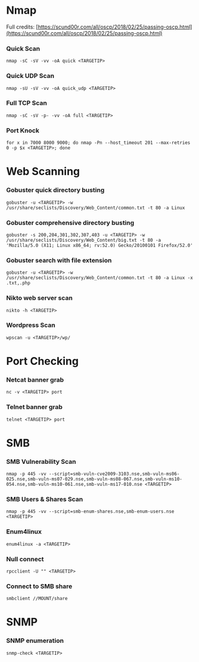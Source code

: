 # Nmap
Full credits: [https://scund00r.com/all/oscp/2018/02/25/passing-oscp.html](https://scund00r.com/all/oscp/2018/02/25/passing-oscp.html)
### Quick Scan

    nmap -sC -sV -vv -oA quick <TARGETIP>
### Quick UDP Scan
	nmap -sU -sV -vv -oA quick_udp <TARGETIP>
### Full TCP Scan
	nmap -sC -sV -p- -vv -oA full <TARGETIP>

### Port Knock
	for x in 7000 8000 9000; do nmap -Pn --host_timeout 201 --max-retries 0 -p $x <TARGETIP>; done

# Web Scanning
### Gobuster quick directory busting
	gobuster -u <TARGETIP> -w /usr/share/seclists/Discovery/Web_Content/common.txt -t 80 -a Linux

### Gobuster comprehensive directory busting
	gobuster -s 200,204,301,302,307,403 -u <TARGETIP> -w /usr/share/seclists/Discovery/Web_Content/big.txt -t 80 -a 'Mozilla/5.0 (X11; Linux x86_64; rv:52.0) Gecko/20100101 Firefox/52.0'

### Gobuster search with file extension
	gobuster -u <TARGETIP> -w /usr/share/seclists/Discovery/Web_Content/common.txt -t 80 -a Linux -x .txt,.php

### Nikto web server scan
	nikto -h <TARGETIP>

### Wordpress Scan
	wpscan -u <TARGETIP>/wp/

# Port Checking

### Netcat banner grab
	nc -v <TARGETIP> port
### Telnet banner grab
	telnet <TARGETIP> port
# SMB

### SMB Vulnerability Scan
	nmap -p 445 -vv --script=smb-vuln-cve2009-3103.nse,smb-vuln-ms06-025.nse,smb-vuln-ms07-029.nse,smb-vuln-ms08-067.nse,smb-vuln-ms10-054.nse,smb-vuln-ms10-061.nse,smb-vuln-ms17-010.nse <TARGETIP>

### SMB Users & Shares Scan
	nmap -p 445 -vv --script=smb-enum-shares.nse,smb-enum-users.nse <TARGETIP>
### Enum4linux
	enum4linux -a <TARGETIP>
### Null connect
	rpcclient -U "" <TARGETIP>
### Connect to SMB share
	smbclient //MOUNT/share
# SNMP

### SNMP enumeration
	snmp-check <TARGETIP>
